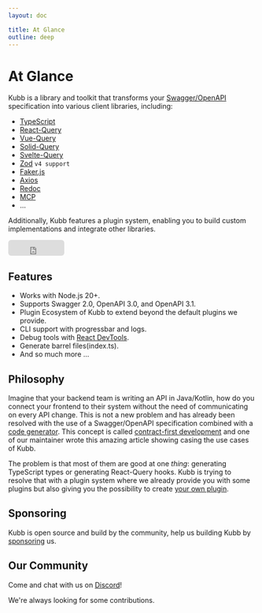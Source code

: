 ```yaml
---
layout: doc

title: At Glance
outline: deep
---
```


# At Glance
Kubb is a library and toolkit that transforms your [Swagger/OpenAPI](/knowledge-base/oas) specification into various client libraries, including:
- [TypeScript](/plugins/plugin-ts/)
- [React-Query](/plugins/plugin-react-query/)
- [Vue-Query](/plugins/plugin-vue-query/)
- [Solid-Query](/plugins/plugin-solid-query/)
- [Svelte-Query](/plugins/plugin-svelte-query/)
- [Zod](/plugins/plugin-zod/) `v4 support`
- [Faker.js](/plugins/plugin-faker/)
- [Axios](/plugins/plugin-client/)
- [Redoc](/plugins/plugin-redoc/)
- [MCP](https://modelcontextprotocol.io/)
- ...

Additionally, Kubb features a plugin system, enabling you to build custom implementations and integrate other libraries.

<iframe src="https://github.com/sponsors/stijnvanhulle/button" title="Sponsor stijnvanhulle" height="32" width="114" style="border: 0; border-radius: 6px;"></iframe>

## Features
- Works with Node.js 20+.
- Supports Swagger 2.0, OpenAPI 3.0, and OpenAPI 3.1.
- Plugin Ecosystem of Kubb to extend beyond the default plugins we provide.
- CLI support with progressbar and logs.
- Debug tools with [React DevTools](/knowledge-base/debugging).
- Generate barrel files(index.ts).
- And so much more ...

## Philosophy

Imagine that your backend team is writing an API in Java/Kotlin, how do you connect your frontend to their system without the need of communicating on every API change.
This is not a new problem and has already been resolved with the use of a Swagger/OpenAPI specification combined with a <a href="https://tools.openapis.org/categories/code-generators.html">code generator</a>. This concept is called [contract-first development](https://medium.com/@dxloop/contract-first-approach-with-node-js-and-openapi-for-rest-services-d2283a7ffd9d) and one of our maintainer wrote this amazing article showing casing the use cases of Kubb.

The problem is that most of them are good at one _thing_: generating TypeScript types or generating React-Query hooks.
Kubb is trying to resolve that with a plugin system where we already provide you with some plugins but also giving you the possibility to create [your own plugin](/knowledge-base/plugins/).


## Sponsoring
Kubb is open source and build by the community, help us building Kubb by [sponsoring](https://github.com/sponsors/stijnvanhulle) us.

## Our Community
Come and chat with us on [Discord](https://discord.gg/shfBFeczrm)!

We're always looking for some contributions.
